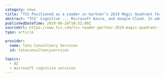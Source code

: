 ```yaml
---
category: news
title: "TCS Positioned as a Leader in Gartner’s 2019 Magic Quadrant for Data Center Outsourcing and Hybrid Infrastructure Managed Services, North America"
abstract: "TCS’ Cognitive ... Microsoft Azure, and Google Cloud. In addition, for customers with special requirements, TCS’ Enterprise Cloud Platform (ECP) offers a broad range of flexible private cloud infrastructure options, including PaaS. Its data services ..."
publishedDateTime: 2019-06-26T10:52:00Z
sourceUrl: https://www.tcs.com/tcs-leader-gartner-2019-magic-quadrant-for-data-center-outsourcing-hybrid-infrastructure-managed-services
type: article

provider:
  name: Tata Consultancy Services
  id: tataconsultancyservices

topics:
  - AI
  - microsoft cognitive services
---
```

